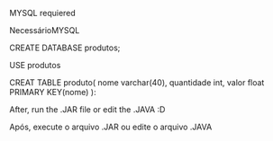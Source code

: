 MYSQL requiered

NecessárioMYSQL
	
CREATE DATABASE produtos;

USE produtos

CREAT TABLE produto(
nome varchar(40),
quantidade int,
valor float
PRIMARY KEY(nome)
):

After, run the .JAR file or edit the .JAVA :D

Após, execute o arquivo .JAR ou edite o arquivo .JAVA

